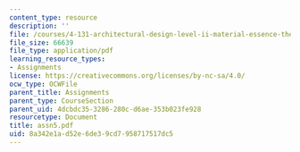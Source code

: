```yaml
---
content_type: resource
description: ''
file: /courses/4-131-architectural-design-level-ii-material-essence-the-glass-house-fall-2003/8a342e1ad52e6de39cd7958717517dc5_assn5.pdf
file_size: 66639
file_type: application/pdf
learning_resource_types:
- Assignments
license: https://creativecommons.org/licenses/by-nc-sa/4.0/
ocw_type: OCWFile
parent_title: Assignments
parent_type: CourseSection
parent_uid: 4dcbdc35-3286-280c-d6ae-353b023fe928
resourcetype: Document
title: assn5.pdf
uid: 8a342e1a-d52e-6de3-9cd7-958717517dc5
---
```

